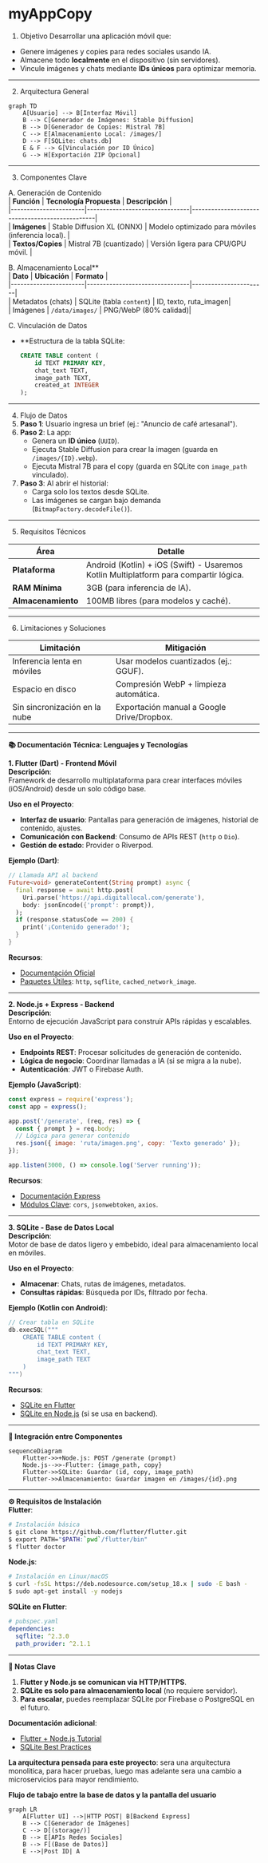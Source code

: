 # myAppCopy

1. Objetivo 
Desarrollar una aplicación móvil que:  
- Genere imágenes y copies para redes sociales usando IA.  
- Almacene todo **localmente** en el dispositivo (sin servidores).  
- Vincule imágenes y chats mediante **IDs únicos** para optimizar memoria.  

---

2. Arquitectura General
   
```mermaid
graph TD
    A[Usuario] --> B[Interfaz Móvil]
    B --> C[Generador de Imágenes: Stable Diffusion]
    B --> D[Generador de Copies: Mistral 7B]
    C --> E[Almacenamiento Local: /images/]
    D --> F[SQLite: chats.db]
    E & F --> G[Vinculación por ID Único]
    G --> H[Exportación ZIP Opcional]
```

---

3. Componentes Clave
   
A. Generación de Contenido  
| **Función**           | **Tecnología Propuesta**       | **Descripción**                                  |  
|-----------------------|--------------------------------|------------------------------------------------|  
| **Imágenes**          | Stable Diffusion XL (ONNX)     | Modelo optimizado para móviles (inferencia local). |  
| **Textos/Copies**     | Mistral 7B (cuantizado)        | Versión ligera para CPU/GPU móvil.              |  

B. Almacenamiento Local**  
| **Dato**              | **Ubicación**                  | **Formato**           |  
|-----------------------|--------------------------------|-----------------------|  
| Metadatos (chats)     | SQLite (tabla `content`)       | ID, texto, ruta_imagen|  
| Imágenes              | `/data/images/`                | PNG/WebP (80% calidad)|  

C. Vinculación de Datos
- **Estructura de la tabla SQLite:  
  ```sql
  CREATE TABLE content (
      id TEXT PRIMARY KEY,
      chat_text TEXT,
      image_path TEXT,
      created_at INTEGER
  );
  ```

---

4. Flujo de Datos 
1. **Paso 1**: Usuario ingresa un brief (ej.: "Anuncio de café artesanal").  
2. **Paso 2**: La app:  
   - Genera un **ID único** (`UUID`).  
   - Ejecuta Stable Diffusion para crear la imagen (guarda en `/images/{ID}.webp`).  
   - Ejecuta Mistral 7B para el copy (guarda en SQLite con `image_path` vinculado).  
3. **Paso 3**: Al abrir el historial:  
   - Carga solo los textos desde SQLite.  
   - Las imágenes se cargan bajo demanda (`BitmapFactory.decodeFile()`).  

---

5. Requisitos Técnicos
   
| **Área**                     | **Detalle**                                                                          |  
|------------------------------|--------------------------------------------------------------------------------------|  
| **Plataforma**               | Android (Kotlin) + iOS (Swift) - Usaremos Kotlin Multiplatform para compartir lógica.|  
| **RAM Mínima**               | 3GB (para inferencia de IA).                                                         |  
| **Almacenamiento**           | 100MB libres (para modelos y caché).                                                 |  

---


6. Limitaciones y Soluciones
     
| **Limitación**               | **Mitigación**                             |  
|------------------------------|--------------------------------------------|  
| Inferencia lenta en móviles  | Usar modelos cuantizados (ej.: GGUF).      |  
| Espacio en disco             | Compresión WebP + limpieza automática.     |  
| Sin sincronización en la nube| Exportación manual a Google Drive/Dropbox. |  

---

**📚 Documentación Técnica: Lenguajes y Tecnologías**  

 **1. Flutter (Dart) - Frontend Móvil**  
**Descripción**:  
Framework de desarrollo multiplataforma para crear interfaces móviles (iOS/Android) desde un solo código base.  

**Uso en el Proyecto**:  
- **Interfaz de usuario**: Pantallas para generación de imágenes, historial de contenido, ajustes.  
- **Comunicación con Backend**: Consumo de APIs REST (`http` o `Dio`).  
- **Gestión de estado**: Provider o Riverpod.  

**Ejemplo (Dart)**:  
```dart
// Llamada API al backend
Future<void> generateContent(String prompt) async {
  final response = await http.post(
    Uri.parse('https://api.digitallocal.com/generate'),
    body: jsonEncode({'prompt': prompt}),
  );
  if (response.statusCode == 200) {
    print('¡Contenido generado!');
  }
}
```  

**Recursos**:  
- [Documentación Oficial](https://flutter.dev)  
- [Paquetes Útiles](https://pub.dev): `http`, `sqflite`, `cached_network_image`.  

---

**2. Node.js + Express - Backend**  
**Descripción**:  
Entorno de ejecución JavaScript para construir APIs rápidas y escalables.  

**Uso en el Proyecto**:  
- **Endpoints REST**: Procesar solicitudes de generación de contenido.  
- **Lógica de negocio**: Coordinar llamadas a IA (si se migra a la nube).  
- **Autenticación**: JWT o Firebase Auth.  

**Ejemplo (JavaScript)**:  
```javascript
const express = require('express');
const app = express();

app.post('/generate', (req, res) => {
  const { prompt } = req.body;
  // Lógica para generar contenido
  res.json({ image: 'ruta/imagen.png', copy: 'Texto generado' });
});

app.listen(3000, () => console.log('Server running'));
```  

**Recursos**:  
- [Documentación Express](https://expressjs.com)  
- [Módulos Clave](https://www.npmjs.com): `cors`, `jsonwebtoken`, `axios`.  

---
 **3. SQLite - Base de Datos Local**  
**Descripción**:  
Motor de base de datos ligero y embebido, ideal para almacenamiento local en móviles.  

**Uso en el Proyecto**:  
- **Almacenar**: Chats, rutas de imágenes, metadatos.  
- **Consultas rápidas**: Búsqueda por IDs, filtrado por fecha.  

**Ejemplo (Kotlin con Android)**:  
```kotlin
// Crear tabla en SQLite
db.execSQL("""
    CREATE TABLE content (
        id TEXT PRIMARY KEY,
        chat_text TEXT,
        image_path TEXT
    )
""")
```  

**Recursos**:  
- [SQLite en Flutter](https://pub.dev/packages/sqflite)  
- [SQLite en Node.js](https://www.npmjs.com/package/sqlite3) (si se usa en backend).  

---

**🔗 Integración entre Componentes**  
```mermaid
sequenceDiagram
    Flutter->>+Node.js: POST /generate (prompt)
    Node.js-->>-Flutter: {image_path, copy}
    Flutter->>SQLite: Guardar (id, copy, image_path)
    Flutter->>Almacenamiento: Guardar imagen en /images/{id}.png
```  

---

 **⚙️ Requisitos de Instalación**  
 **Flutter**:  
```bash
# Instalación básica
$ git clone https://github.com/flutter/flutter.git
$ export PATH="$PATH:`pwd`/flutter/bin"
$ flutter doctor
```  

**Node.js**:  
```bash
# Instalación en Linux/macOS
$ curl -fsSL https://deb.nodesource.com/setup_18.x | sudo -E bash -
$ sudo apt-get install -y nodejs
```  

 **SQLite en Flutter**:  
```yaml
# pubspec.yaml
dependencies:
  sqflite: ^2.3.0
  path_provider: ^2.1.1
```  

---

 **📌 Notas Clave**  
1. **Flutter y Node.js se comunican via HTTP/HTTPS**.  
2. **SQLite es solo para almacenamiento local** (no requiere servidor).  
3. **Para escalar**, puedes reemplazar SQLite por Firebase o PostgreSQL en el futuro.




**Documentación adicional**:  
- [Flutter + Node.js Tutorial](https://medium.com/swlh/flutter-with-node-js-backend-99ffb9b8b437)  
- [SQLite Best Practices](https://www.sqlite.org/docs.html) 

**La arquitectura pensada para este proyecto**: sera una arquitectura monolitica, para hacer pruebas, luego mas adelante sera una cambio a microservicios para mayor rendimiento.

**Flujo de tabajo entre la base de datos y la pantalla del usuario**

```mermaid
graph LR
    A[Flutter UI] -->|HTTP POST| B[Backend Express]
    B --> C[Generador de Imágenes]
    C --> D[(storage/)]
    B --> E[APIs Redes Sociales]
    B --> F[(Base de Datos)]
    E -->|Post ID| A

```

